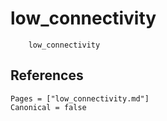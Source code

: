 # low_connectivity

```@docs
    low_connectivity
```

## References

```@bibliography
Pages = ["low_connectivity.md"]
Canonical = false
```
